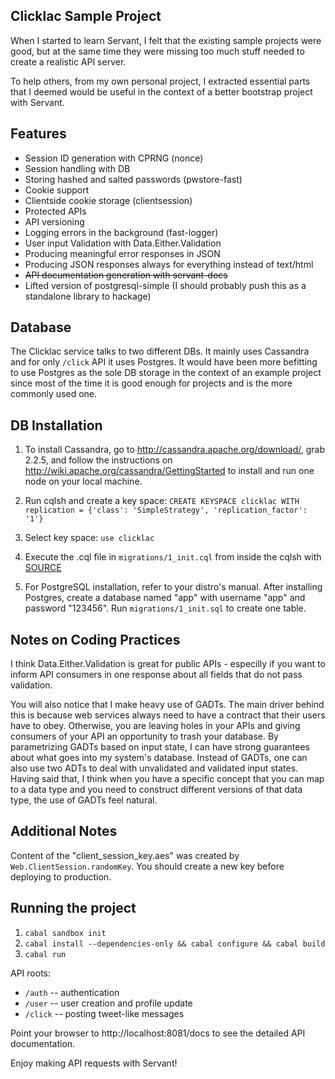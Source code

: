 Clicklac Sample Project
------------

When I started to learn Servant, I felt that the existing sample projects were good, but at the same
time they were missing too much stuff needed to create a realistic API server.

To help others, from my own personal project, I extracted essential parts that I deemed would be useful
in the context of a better bootstrap project with Servant.


Features
-----
* Session ID generation with CPRNG (nonce)
* Session handling with DB 
* Storing hashed and salted passwords (pwstore-fast)
* Cookie support
* Clientside cookie storage (clientsession)
* Protected APIs
* API versioning
* Logging errors in the background (fast-logger)
* User input Validation with Data.Either.Validation
* Producing meaningful error responses in JSON
* Producing JSON responses always for everything instead of text/html
* ~~API documentation generation with servant-docs~~
* Lifted version of postgresql-simple (I should probably push this as a standalone library to hackage)

Database
----

The Clicklac service talks to two different DBs. It mainly uses Cassandra and 
for only ``/click`` API it uses Postgres. It would have been more befitting to use Postgres as the sole 
DB storage in the context of an example project since most of the time it is good enough for projects and is the more commonly used one. 


DB Installation
--------

1. To install Cassandra, go to http://cassandra.apache.org/download/, grab 2.2.5,
and follow the instructions on http://wiki.apache.org/cassandra/GettingStarted
to install and run one node on your local machine.

2. Run cqlsh and create a key space:
``CREATE KEYSPACE clicklac WITH replication = {'class': 'SimpleStrategy', 'replication_factor': '1'}``  

3. Select key space: ``use clicklac``

4. Execute the .cql file in ``migrations/1_init.cql`` from inside the cqlsh with 
[SOURCE](http://docs.datastax.com/en//cql/3.1/cql/cql_reference/source_r.html)

5. For PostgreSQL installation, refer to your distro's manual. 
After installing Postgres, create a database named "app" with username "app" and password "123456".
Run ``migrations/1_init.sql`` to create one table.

Notes on Coding Practices
--------------
I think Data.Either.Validation is great for public APIs - especilly if you want to inform
API consumers in one response about all fields that do not pass validation. 

You will also notice that I make heavy use of GADTs. The main driver behind this is because
web services always need to have a contract that their users have to obey. Otherwise, you are
leaving holes in your APIs and giving consumers of your API an opportunity to trash your database. 
By parametrizing GADTs based on input state, I can have strong guarantees about what goes into my 
system's database. Instead of GADTs, one can also use two ADTs to deal with unvalidated and 
validated input states. Having said that, I think when you have a specific concept that you can map to a data type and you need to construct different versions of that data type, the use of GADTs feel natural.


Additional Notes
--------------
Content of the "client_session_key.aes" was created by ``Web.ClientSession.randomKey``.
You should create a new key before deploying to production.

Running the project
----------

1. ``cabal sandbox init``
2. ``cabal install --dependencies-only && cabal configure && cabal build``
3. ``cabal run``


API roots:
* ``/auth``  -- authentication
* ``/user``  -- user creation and profile update
* ``/click`` -- posting tweet-like messages

Point your browser to http://localhost:8081/docs to see the detailed API documentation.


Enjoy making API requests with Servant!

